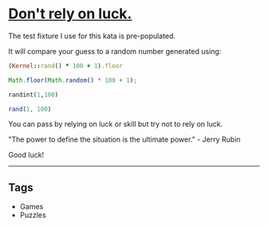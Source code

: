 # [Don't rely on luck.](https://www.codewars.com/kata/5268af3872b786f006000228)

The test fixture I use for this kata is pre-populated.

It will compare your guess to a random number generated using:

```ruby
(Kernel::rand() * 100 + 1).floor
```

```javascript
Math.floor(Math.random() * 100 + 1);
```

```python
randint(1,100)
```

```php
rand(1, 100)
```

You can pass by relying on luck or skill but try not to rely on luck.

"The power to define the situation is the ultimate power." - Jerry Rubin

Good luck!

---

## Tags

- Games
- Puzzles
